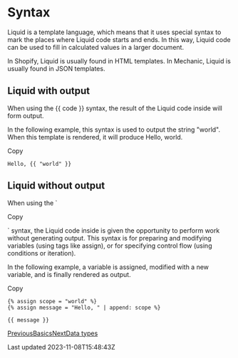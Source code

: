 # Syntax

Liquid is a template language, which means that it uses special syntax to mark the places where Liquid code starts and ends. In this way, Liquid code can be used to fill in calculated values in a larger document.

In Shopify, Liquid is usually found in HTML templates. In Mechanic, Liquid is usually found in JSON templates.

## Liquid with output

When using the {{ code }} syntax, the result of the Liquid code inside will form output.

In the following example, this syntax is used to output the string "world". When this template is rendered, it will produce Hello, world.

Copy

    Hello, {{ "world" }}

## Liquid without output

When using the `

Copy

    

` syntax, the Liquid code inside is given the opportunity to perform work without generating output. This syntax is for preparing and modifying variables (using tags like assign), or for specifying control flow (using conditions or iteration).

In the following example, a variable is assigned, modified with a new variable, and is finally rendered as output.

Copy

    {% assign scope = "world" %}
    {% assign message = "Hello, " | append: scope %}
    
    {{ message }}

[PreviousBasics](/platform/liquid/basics)[NextData types](/platform/liquid/basics/types)

Last updated 2023-11-08T15:48:43Z